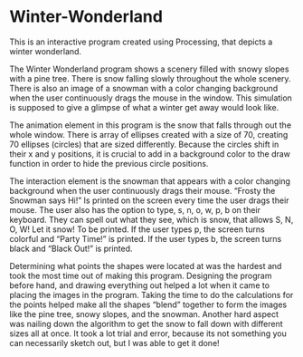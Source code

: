 # Winter-Wonderland
This is an interactive program created using Processing, that depicts a winter wonderland. 

The Winter Wonderland program shows a scenery filled with snowy slopes with a pine tree. There is snow falling slowly throughout the whole scenery. There is also an image of a snowman with a color changing background when the user continuously drags the mouse in the window. This simulation is supposed to give a glimpse of what a winter get away would look like.

The animation element in this program is the snow that falls through out the whole window. There is array of ellipses created with a size of 70, creating 70 ellipses (circles) that are sized differently. Because the circles shift in their x and y positions, it is crucial to add in a background color to the draw function in order to hide the previous circle positions.

The interaction element is the snowman that appears with a color changing background when the user continuously drags their mouse. “Frosty the Snowman says Hi!” Is printed on the screen every time the user drags their mouse. The user also has the option to type, s, n, o, w, p, b on their keyboard. They can spell out what they see, which is snow, that allows S, N, O, W! Let it snow! To be printed. If the user types p, the screen turns colorful and “Party Time!” is printed. If the user types b, the screen turns black and “Black Out!” is printed.

Determining what points the shapes were located at was the hardest and took the most time out of making this program. Designing the program before hand, and drawing everything out helped a lot when it came to placing the images in the program. Taking the time to do the calculations for the points helped make all the shapes “blend” together to form the images like the pine tree, snowy slopes, and the snowman. Another hard aspect was nailing down the algorithm to get the snow to fall down with different sizes all at once. It took a lot trial and error, because its not something you can necessarily sketch out, but I was able to get it done!
